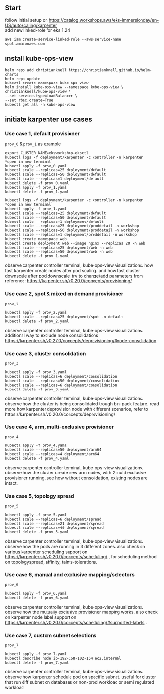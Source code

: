 ## Start
follow initial setup on https://catalog.workshops.aws/eks-immersionday/en-US/autoscaling/karpenter </br>
add new linked-role for eks 1.24
```
aws iam create-service-linked-role --aws-service-name spot.amazonaws.com
```
## install kube-ops-view
```
helm repo add christianknell https://christianknell.github.io/helm-charts
helm repo update
kubectl create namespace kube-ops-view
helm install kube-ops-view --namespace kube-ops-view \
christianknell/kube-ops-view \
--set service.type=LoadBalancer \
--set rbac.create=True
kubectl get all -n kube-ops-view
```
## initiate karpenter use cases
### Use case 1, default provisioner
`prov_0` & `prov_1` as example
```
export CLUSTER_NAME=eksworkshop-eksctl
kubectl logs -f deployment/karpenter -c controller -n karpenter
*open in new terminal
kubectl apply -f prov_0.yaml
kubectl scale --replicas=25 deployment/default
kubectl scale --replicas=50 deployment/default
kubectl scale --replicas=1 deployment/default
kubectl delete -f prov_0.yaml
kubectl apply -f prov_1.yaml
kubectl delete -f prov_1.yaml
```
```
kubectl logs -f deployment/karpenter -c controller -n karpenter
*open in new terminal
kubectl apply -f prov_1.yaml
kubectl scale --replicas=25 deployment/default
kubectl scale --replicas=50 deployment/default
kubectl scale --replicas=1 deployment/default
kubectl scale --replicas=25 deployment/proddetail -n workshop
kubectl scale --replicas=50 deployment/proddetail -n workshop
kubectl scale --replicas=1 deployment/proddetail -n workshop
kubectl create namespace web
kubectl create deployment web --image nginx --replicas 20 -n web
kubectl scale --replicas=25 deployment/web -n web
kubectl scale --replicas=50 deployment/web -n web
kubectl delete -f prov_1.yaml
```
observe carpenter controller terminal, kube-ops-view visualizations. how fast karpenter create nodes after pod scaling. and how fast cluster downscale after pod downscale. try to change/add parameters from reference: https://karpenter.sh/v0.20.0/concepts/provisioning/
### Use case 2, spot & mixed on demand provisioner
`prov_2`
```
kubectl apply -f prov_2.yaml
kubectl scale --replicas=25 deployment/spot -n default
kubectl delete -f prov_2.yaml
```
observe carpenter controller terminal, kube-ops-view visualizations. additional way to exclude node consolidations https://karpenter.sh/v0.27.0/concepts/deprovisioning/#node-consolidation
### Use case 3, cluster consolidation
`prov_3`
```
kubectl apply -f prov_3.yaml
kubectl scale --replicas=6 deployment/consolidation
kubectl scale --replicas=50 deployment/consolidation
kubectl scale --replicas=6 deployment/consolidation
kubectl delete -f prov_3.yaml
```
observe carpenter controller terminal, kube-ops-view visualizations. observe how the cluster is being consolidated trough bin-pack feature. read more how karpenter deprovision node with different scenarios, refer to https://karpenter.sh/v0.20.0/concepts/deprovisioning/ .
### Use case 4, arm, multi-exclusive provisioner
`prov_4`
```
kubectl apply -f prov_4.yaml
kubectl scale --replicas=50 deployment/arm64
kubectl scale --replicas=4 deployment/arm64
kubectl delete -f prov_4.yaml
```
observe carpenter controller terminal, kube-ops-view visualizations. observe how the cluster create new arm nodes, with 2 multi exclusive provisioner running. see how without consolidation, existing nodes are intact.
### Use case 5, topology spread
`prov_5`
```
kubectl apply -f prov_5.yaml
kubectl scale --replicas=6 deployment/spread
kubectl scale --replicas=21 deployment/spread
kubectl scale --replicas=49 deployment/spread
kubectl delete -f prov_5.yaml
```
observe carpenter controller terminal, kube-ops-view visualizations. observe how the pods are running in 3 different zones. also check on various karpenter scheduling support on https://karpenter.sh/v0.20.0/concepts/scheduling/ , for scheduling method on topologyspread, affinity, taints-tolerations.
### Use case 6, manual and exclusive mapping/selectors
`prov_6`
```
kubectl apply -f prov_6.yaml
kubectl delete -f prov_6.yaml
```
observe carpenter controller terminal, kube-ops-view visualizations. observe how the mutually exclusive provisioner mapping works. also check on karpenter node label support on https://karpenter.sh/v0.20.0/concepts/scheduling/#supported-labels . 
### Use case 7, custom subnet selections
`prov_7`
```
kubectl apply -f prov_7.yaml
kubectl describe node ip-192-168-102-154.ec2.internal
kubectl delete -f prov_7.yaml
```
observe carpenter controller terminal, kube-ops-view visualizations. observe how karpenter schedule pod on specific subnet. useful for cluster that run diff subnet on databases or non-prod workload or semi regulated workload

